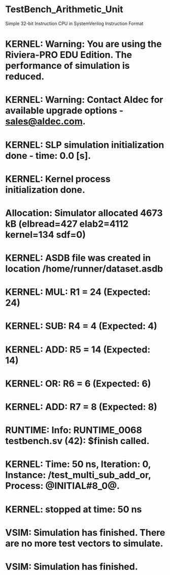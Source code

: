 # TestBench_Arithmetic_Unit
Simple 32-bit Instruction CPU in SystemVerilog
Instruction Format
# KERNEL: Warning: You are using the Riviera-PRO EDU Edition. The performance of simulation is reduced.
# KERNEL: Warning: Contact Aldec for available upgrade options - sales@aldec.com.
# KERNEL: SLP simulation initialization done - time: 0.0 [s].
# KERNEL: Kernel process initialization done.
# Allocation: Simulator allocated 4673 kB (elbread=427 elab2=4112 kernel=134 sdf=0)
# KERNEL: ASDB file was created in location /home/runner/dataset.asdb
# KERNEL: MUL: R1 =    24 (Expected: 24)
# KERNEL: SUB: R4 =     4 (Expected: 4)
# KERNEL: ADD: R5 =    14 (Expected: 14)
# KERNEL: OR:  R6 =     6 (Expected: 6)
# KERNEL: ADD: R7 =     8 (Expected: 8)
# RUNTIME: Info: RUNTIME_0068 testbench.sv (42): $finish called.
# KERNEL: Time: 50 ns,  Iteration: 0,  Instance: /test_multi_sub_add_or,  Process: @INITIAL#8_0@.
# KERNEL: stopped at time: 50 ns
# VSIM: Simulation has finished. There are no more test vectors to simulate.
# VSIM: Simulation has finished.
